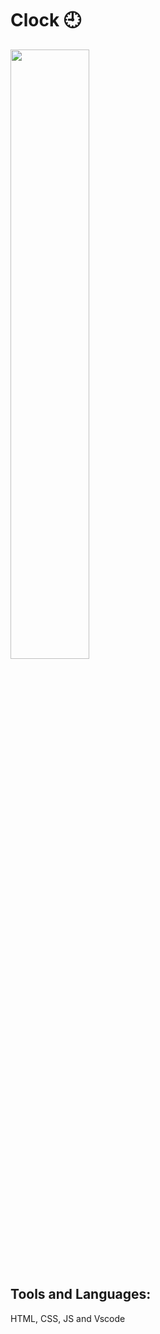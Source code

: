 # Clock 🕘
<img src = "https://user-images.githubusercontent.com/82599457/164872918-c79f05c8-ce3a-40ef-85c5-39ee08c84012.png" width = "50%" />


## Tools and Languages:
HTML, CSS, JS and Vscode
